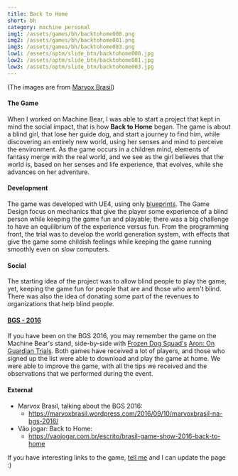 ```yaml
---
title: Back to Home
short: bh
category: machine personal
img1: /assets/games/bh/backtohome000.png
img2: /assets/games/bh/backtohome001.png
img3: /assets/games/bh/backtohome003.png
low1: /assets/optm/slide_btn/backtohome000.jpg
low2: /assets/optm/slide_btn/backtohome001.jpg
low3: /assets/optm/slide_btn/backtohome003.jpg
---
```


(The images are from [Marvox Brasil](https://marvoxbrasil.wordpress.com/2016/09/10/marvoxbrasil-na-bgs-2016/))

#### The Game


When I worked on Machine Bear, I was able to start a project that kept in mind the social impact, that is how **Back to Home** began. The game is about a blind girl, that lose her guide dog, and start a journey to find him, while discovering an entirely new world, using her senses and mind to perceive the environment. As the game occurs in a children mind, elements of fantasy merge with the real world, and we see as the girl believes that the world is, based on her senses and life experience, that evolves, while she advances on her adventure.

#### Development

The game was developed with UE4, using only [blueprints](https://docs.unrealengine.com/latest/INT/Engine/Blueprints/). The Game Design focus on mechanics that give the player some experience of a blind person while keeping the game fun and playable; there was a big challenge to have an equilibrium of the experience versus fun. From the programming front, the trial was to develop the world generation system, with effects that give the game some childish feelings while keeping the game running smoothly even on slow computers.

#### Social

The starting idea of the project was to allow blind people to play the game, yet, keeping the game fun for people that are and those who aren't blind. There was also the idea of donating some part of the revenues to organizations that help blind people.

#### [BGS - 2016](http://www.brasilgameshow.com.br/site-novo-da-bgs-2016-no-ar/)

If you have been on the BGS 2016, you may remember the game on the Machine Bear's stand, side-by-side with [Frozen Dog Squad's](https://www.facebook.com/FrozenDogSquad/) [Aron: On Guardian Trials](https://brenooshiro.itch.io/aron). Both games have received a lot of players, and those who signed up the list were able to download and play the game at home. We were able to improve the game, with all the tips we received and the observations that we performed during the event. 

#### External

- Marvox Brasil, talking about the BGS 2016:
	- <https://marvoxbrasil.wordpress.com/2016/09/10/marvoxbrasil-na-bgs-2016/>
- Vão jogar: Back to Home:
	- <https://vaojogar.com.br/escrito/brasil-game-show-2016-back-to-home>

If you have interesting links to the game, <a href="/msg">tell me</a> and I can update the page :)